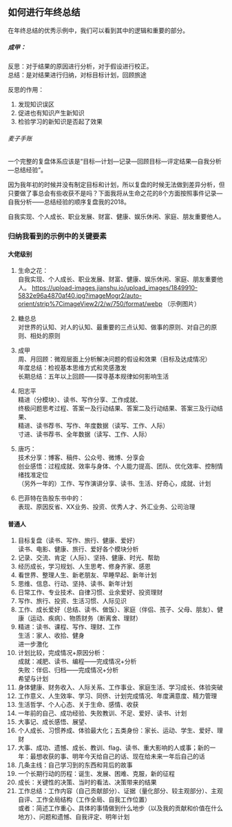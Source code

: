 ## 如何进行年终总结

在年终总结的优秀示例中，我们可以看到其中的逻辑和重要的部分。

##### 成甲：  
反思：对于结果的原因进行分析，对于假设进行校正。  
总结：是对结果进行归纳，对标目标计划，回顾旅途

反思的作用：  
1. 发现知识误区
2. 促进也有知识产生新知识
3. 检验学习的新知识是否起了效果


###### 麦子手账

一个完整的复盘体系应该是“目标—计划—记录—回顾目标—评定结果—自我分析—总结经验”。

因为我年初的时候并没有制定目标和计划，所以复盘的时候无法做到差异分析，但只要做了事总会有些收获不是吗？下面我将从生命之花的8个方面按照事件记录—自我分析——总结经验的顺序复盘我的2018。

自我实现、个人成长、职业发展、财富、健康、娱乐休闲、家庭、朋友重要他人。














### 归纳我看到的示例中的关键要素

#### 大佬级别

1. 生命之花：  
自我实现、个人成长、职业发展、财富、健康、娱乐休闲、家庭、朋友重要他人。
https://upload-images.jianshu.io/upload_images/1849910-5832e96a4870af40.jpg?imageMogr2/auto-orient/strip%7CimageView2/2/w/750/format/webp （示例图片）

2. 糖总总  
对世界的认知、对人的认知、最重要的三点认知、做事的原则、对自己的原则、相处的原则  
3. 成甲  
周、月回顾：微观层面上分析解决问题的假设和效果（目标及达成情况）  
年度总结：检视基本思维方式和灵感激发  
长期总结：五年以上回顾——探寻基本规律如何影响生活

4. 阳志平  
精进（分模块）、读书、写作分享、工作成就、  
终极问题思考过程、答案一及行动结果、答案二及行动结果、答案三及行动结果、  
精进、读书荐书、写作、年度数据（读写、工作、人际）  
寸进、读书荐书、全年数据（读写、工作、人际）

5. 唐巧：  
技术分享：博客、稿件、公众号、微博、分享会  
创业感悟：过程成就、效率与身体、个人能力提高、团队、优化效率、控制情绪找准定位  
（另外一年的）工作、写作演讲分享、读书、生活、好奇心，成就、计划

6. 巴菲特在告股东书中的：  
表现、原因反省、XX业务、投资、优秀人才、外汇业务、公司治理  

#### 普通人

1. 目标复盘（读书、写作、旅行、健康、爱好）  
读书、电影、健康、旅行、爱好各个模块分析
2. 记录、交流、肯定（人际）、坚持、健康、时光、帮助
3. 经历成长，学习规划、人生思考、修身齐家、感恩
4. 看世界、整理人生、新老朋友、早睡早起、新年计划
5. 思维、信息、行动、坚持、读书、新年计划
6. 日常工作、专业技术、自律习惯、业余爱好、投资理财
7. 写作、旅行、投资、生活习惯、人际见识
8. 工作、成长爱好（总结、读书、做饭）、家庭（伴侣、孩子、父母、朋友）、健康（运动、疾病）、物质财务（断离舍、理财）
9. 精进：读书、课程、写作、理财、工作  
生活：家人、收拾、健身  
进一步激化
10. 计划比较，完成情况+原因分析：  
成就：减肥、读书、编程——完成情况+分析  
失败：伴侣、归档——完成情况+分析  
希望与计划  
11. 身体健康、财务收入、人际关系、工作事业、家庭生活、学习成长、体验突破
12. 工作意义、人生效率、学习、同侪、计划完成情况、年度满意度、精力管理
13. 生活哲学、个人心态、关于生命、感情、收获
14. 一年前的自己、成功经验、失败教训、不足、爱好、读书、计划
15. 大事记、成长感悟、展望、
16. 个人成长、习惯养成、体验最大化；五类身份：家长、运动、学生、爱好、理财
17. 大事、成功、遗憾、成长、教训、flag、读书、重大影响的人或事；新的一年：最想收获的事、明年今天给自己的话、现在给未来一年后自己的话
18. 几条主线：自己学习到的东西和背后的故事  
19. 一个长期行动的历程：诞生、发展、困难、克服，新的征程  
20. 成长：关键性的决策、当时的看法、决策带来的结果
21. 工作总结：工作内容（自己贡献部分）、证据（量化部分、较主观部分）、主观自评、工作全局结构（工作全局、自我工作位置）  
或者：简述工作重心、具体的事情做到什么地步（以及我的贡献和价值在什么地方）、问题和遗憾、自我评定、明年计划

